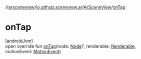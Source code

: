 //[arsceneview](../../../index.md)/[io.github.sceneview.ar](../index.md)/[ArSceneView](index.md)/[onTap](on-tap.md)

# onTap

[androidJvm]\
open override fun [onTap](on-tap.md)(node: [Node](../../../../sceneview/sceneview/io.github.sceneview.node/-node/index.md)?, renderable: [Renderable](../../../../sceneview/io.github.sceneview.renderable/-renderable/index.md), motionEvent: [MotionEvent](https://developer.android.com/reference/kotlin/android/view/MotionEvent.html))
